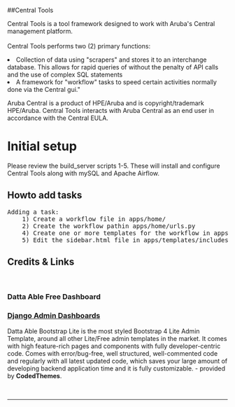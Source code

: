 ##Central Tools

Central Tools is a tool framework designed to work with Aruba's Central management platform.<br>  
Central Tools performs two (2) primary functions:<br>

<li>Collection of data using "scrapers" and stores it to an interchange database.  This allows for rapid queries of without the penalty of API calls and the use of complex SQL statements</li>
<li>A framework for "workflow" tasks to speed certain activities normally done via the Central gui."

<p>Aruba Central is a product of HPE/Aruba and is copyright/trademark HPE/Aruba.  Central Tools interacts with Aruba Central as an end user in accordance with the Central EULA.</p>

# Initial setup

Please review the build_server scripts 1-5.  These will install and configure Central Tools along with mySQL and Apache Airflow.


## Howto add tasks
<pre>
Adding a task:
	1) Create a workflow file in apps/home/
	2) Create the workflow pathin apps/home/urls.py
	4) Create one or more templates for the workflow in apps/templates/home
	5) Edit the sidebar.html file in apps/templates/includes to place links for the workflow on the side menu
</pre>

## Credits & Links

<br />

### Datta Able Free Dashboard
### [Django Admin Dashboards](https://appseed.us/admin-dashboards/django)

Datta Able Bootstrap Lite is the most styled Bootstrap 4 Lite Admin Template, around all other Lite/Free admin templates in the market. It comes with high feature-rich pages and components with fully developer-centric code. Comes with error/bug-free, well structured, well-commented code and regularly with all latest updated code, which saves your large amount of developing backend application time and it is fully customizable. - provided by **CodedThemes**.

<br />

---

